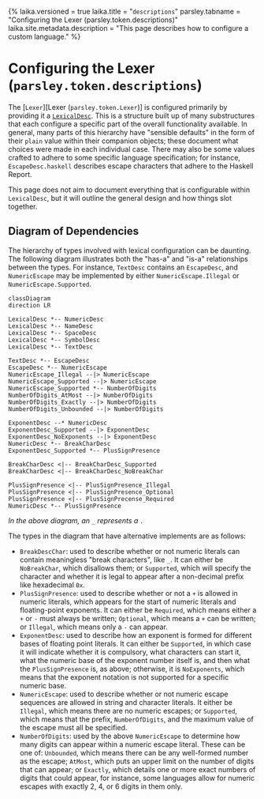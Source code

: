 {%
laika.versioned = true
laika.title = "`descriptions`"
parsley.tabname = "Configuring the Lexer (parsley.token.descriptions)"
laika.site.metadata.description = "This page describes how to configure a custom language."
%}

# Configuring the Lexer (`parsley.token.descriptions`)
The [`Lexer`][Lexer (`parsley.token.Lexer`)] is configured primarily by providing it a
[`LexicalDesc`](@:api(parsley.token.descriptions.LexicalDesc)). This is a structure built up
of many substructures that each configure a specific part of the overall functionality available.
In general, many parts of this hierarchy have "sensible defaults" in the form of their `plain` value
within their companion objects; these document what choices were made in each individual case. There
may also be some values crafted to adhere to some specific language specification; for instance,
`EscapeDesc.haskell` describes escape characters that adhere to the Haskell Report.

This page does not aim to document everything that is configurable within `LexicalDesc`, but it will
outline the general design and how things slot together.

## Diagram of Dependencies
The hierarchy of types involved with lexical configuration can be daunting. The following diagram
illustrates both the "has-a" and "is-a" relationships between the types. For instance, `TextDesc`
contains an `EscapeDesc`, and `NumericEscape` may be implemented by either `NumericEscape.Illegal` or
`NumericEscape.Supported`.

```mermaid
classDiagram
direction LR

LexicalDesc *-- NumericDesc
LexicalDesc *-- NameDesc
LexicalDesc *-- SpaceDesc
LexicalDesc *-- SymbolDesc
LexicalDesc *-- TextDesc

TextDesc *-- EscapeDesc
EscapeDesc *-- NumericEscape
NumericEscape_Illegal --|> NumericEscape
NumericEscape_Supported --|> NumericEscape
NumericEscape_Supported *-- NumberOfDigits
NumberOfDigits_AtMost --|> NumberOfDigits
NumberOfDigits_Exactly --|> NumberOfDigits
NumberOfDigits_Unbounded --|> NumberOfDigits

ExponentDesc --* NumericDesc
ExponentDesc_Supported --|> ExponentDesc
ExponentDesc_NoExponents --|> ExponentDesc
NumericDesc *-- BreakCharDesc
ExponentDesc_Supported *-- PlusSignPresence

BreakCharDesc <|-- BreakCharDesc_Supported
BreakCharDesc <|-- BreakCharDesc_NoBreakChar

PlusSignPresence <|-- PlusSignPresence_Illegal
PlusSignPresence <|-- PlusSignPresence_Optional
PlusSignPresence <|-- PlusSignPrecense_Required
NumericDesc *-- PlusSignPresence
```
*In the above diagram, an `_` represents a `.`*

The types in the diagram that have alternative implements are as follows:

* `BreakDescChar`: used to describe whether or not numeric literals can contain meaningless
  "break characters", like `_`. It can either be `NoBreakChar`, which disallows them; or
  `Supported`, which will specify the character and whether it is legal to appear after a non-decimal
  prefix like hexadecimal `0x`.
* `PlusSignPresence`: used to describe whether or not a `+` is allowed in numeric literals, which
  appears for the start of numeric literals and floating-point exponents. It can either be `Required`,
  which means either a `+` or `-` must always be written; `Optional`, which means a `+` can be written;
  or `Illegal`, which means only a `-` can appear.
* `ExponentDesc`: used to describe how an exponent is formed for different bases of floating point
  literals. It can either be `Supported`, in which case it will indicate whether it is compulsory,
  what characters can start it, what the numeric base of the exponent number itself is, and then
  what the `PlusSignPresence` is, as above; otherwise, it is `NoExponents`, which means that the
  exponent notation is not supported for a specific numeric base.
* `NumericEscape`: used to describe whether or not numeric escape sequences are allowed in string and
  character literals. It either be `Illegal`, which means there are no numeric escapes; or `Supported`,
  which means that the prefix, `NumberOfDigits`, and the maximum value of the escape must all be
  specified.
* `NumberOfDigits`: used by the above `NumericEscape` to determine how many digits can appear within
  a numeric escape literal. These can be one of: `Unbounded`, which means there can be any well-formed
  number as the escape; `AtMost`, which puts an upper limit on the number of digits that can appear;
  or `Exactly`, which details one or more exact numbers of digits that could appear, for instance,
  some languages allow for numeric escapes with exactly 2, 4, or 6 digits in them only.
